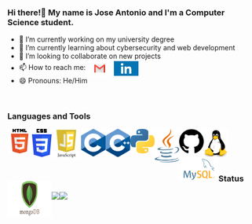 ### Hi there!👋 My name is Jose Antonio and I'm a Computer Science student.
- 🔭 I’m currently working on my university degree
- 🌱 I’m currently learning about cybersecurity and web development
- 👯 I’m looking to collaborate on new projects 
- 📫 How to reach me:  <a href="mailto:joseantonio.santacruz00@gmail.com"><img align="center" src="images/gmail.png" width="50" /></a>
<a href="https://www.linkedin.com/in/jos%C3%A9-antonio-santacruz-gallego-3a3177185/"><img align="center" src="images/linkedin.jpg" width="50" /></a>
- 😄 Pronouns: He/Him
<br>

### Languages and Tools
<img align="left" src="images/html.png" width="50">
<img align="left" src="images/css.png" width="40">
<img align="left" src="images/js.png" width="60">
<img align="left" src="images/c.png" width="50">
<img align="left" src="images/c++.png" width="50">
<img align="left" src="images/python.png" width="50">
<img align="left" src="images/java.png" width="50">
<img align="left" src="images/github.png" width="50">
<img align="left" src="images/linux.png" width="50">
<img align="left" src="images/mysql.png" width="80">
<img align="left" src="images/mongo.png" width="90"><br>
<br>
<br>
<br>


### Status
<img height="220em" align="left" src="https://github-readme-stats.vercel.app/api?username=JASantacruz&show_icons=true&hide_border=true&theme=cobalt" />
<img height="220em" align="left" src="https://github-readme-stats.vercel.app/api/top-langs/?username=JASantacruz&hide_border=true&theme=cobalt" />

